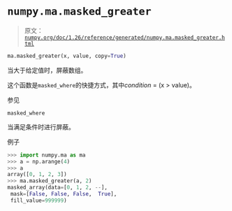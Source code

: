 # `numpy.ma.masked_greater`

> 原文：[`numpy.org/doc/1.26/reference/generated/numpy.ma.masked_greater.html`](https://numpy.org/doc/1.26/reference/generated/numpy.ma.masked_greater.html)

```py
ma.masked_greater(x, value, copy=True)
```

当大于给定值时，屏蔽数组。

这个函数是`masked_where`的快捷方式，其中*condition* = (x > value)。

参见

`masked_where`

当满足条件时进行屏蔽。

例子

```py
>>> import numpy.ma as ma
>>> a = np.arange(4)
>>> a
array([0, 1, 2, 3])
>>> ma.masked_greater(a, 2)
masked_array(data=[0, 1, 2, --],
 mask=[False, False, False,  True],
 fill_value=999999) 
```
